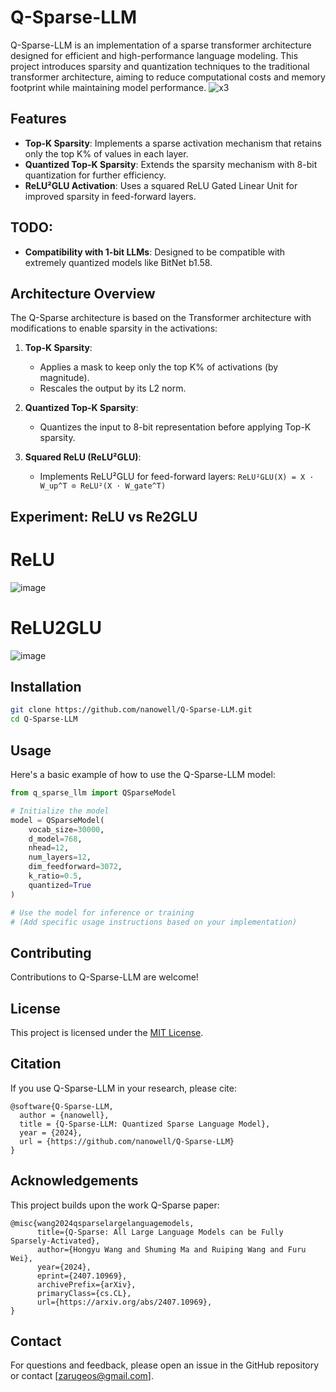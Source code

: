 # Q-Sparse-LLM

Q-Sparse-LLM is an implementation of a sparse transformer architecture designed for efficient and high-performance language modeling. This project introduces sparsity and quantization techniques to the traditional transformer architecture, aiming to reduce computational costs and memory footprint while maintaining model performance.
![x3](https://github.com/user-attachments/assets/79bb0f9e-fb25-4eb0-8899-4e497f4e34b3)

## Features

- **Top-K Sparsity**: Implements a sparse activation mechanism that retains only the top K% of values in each layer.
- **Quantized Top-K Sparsity**: Extends the sparsity mechanism with 8-bit quantization for further efficiency.
- **ReLU²GLU Activation**: Uses a squared ReLU Gated Linear Unit for improved sparsity in feed-forward layers.

## TODO:
- **Compatibility with 1-bit LLMs**: Designed to be compatible with extremely quantized models like BitNet b1.58.

## Architecture Overview

The Q-Sparse architecture is based on the Transformer architecture with modifications to enable sparsity in the activations:

1. **Top-K Sparsity**: 
   - Applies a mask to keep only the top K% of activations (by magnitude).
   - Rescales the output by its L2 norm.

2. **Quantized Top-K Sparsity**:
   - Quantizes the input to 8-bit representation before applying Top-K sparsity.

3. **Squared ReLU (ReLU²GLU)**:
   - Implements ReLU²GLU for feed-forward layers: `ReLU²GLU(X) = X · W_up^T ⊙ ReLU²(X · W_gate^T)`

## Experiment: ReLU vs Re2GLU
# ReLU
![image](https://github.com/user-attachments/assets/6fb08565-6e50-4262-a755-84965d684682)

# ReLU2GLU
![image](https://github.com/user-attachments/assets/f159cf4d-fe4d-4b16-b87a-2cc3dcd14104)


## Installation

```bash
git clone https://github.com/nanowell/Q-Sparse-LLM.git
cd Q-Sparse-LLM
```

## Usage

Here's a basic example of how to use the Q-Sparse-LLM model:

```python
from q_sparse_llm import QSparseModel

# Initialize the model
model = QSparseModel(
    vocab_size=30000,
    d_model=768,
    nhead=12,
    num_layers=12,
    dim_feedforward=3072,
    k_ratio=0.5,
    quantized=True
)

# Use the model for inference or training
# (Add specific usage instructions based on your implementation)
```

## Contributing

Contributions to Q-Sparse-LLM are welcome!

## License

This project is licensed under the [MIT License](LICENSE).

## Citation

If you use Q-Sparse-LLM in your research, please cite:

```
@software{Q-Sparse-LLM,
  author = {nanowell},
  title = {Q-Sparse-LLM: Quantized Sparse Language Model},
  year = {2024},
  url = {https://github.com/nanowell/Q-Sparse-LLM}
}
```

## Acknowledgements

This project builds upon the work Q-Sparse paper:
```
@misc{wang2024qsparselargelanguagemodels,
      title={Q-Sparse: All Large Language Models can be Fully Sparsely-Activated}, 
      author={Hongyu Wang and Shuming Ma and Ruiping Wang and Furu Wei},
      year={2024},
      eprint={2407.10969},
      archivePrefix={arXiv},
      primaryClass={cs.CL},
      url={https://arxiv.org/abs/2407.10969}, 
}
```
## Contact

For questions and feedback, please open an issue in the GitHub repository or contact [zarugeos@gmail.com].
